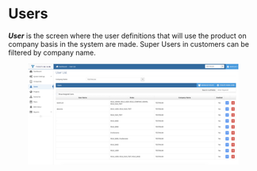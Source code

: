 # Users

_**User**_ is the screen where the user definitions that will use the product on company basis in the system are made. Super Users in customers can be filtered by company name.

<figure><img src="../../.gitbook/assets/Users.png" alt=""><figcaption></figcaption></figure>
